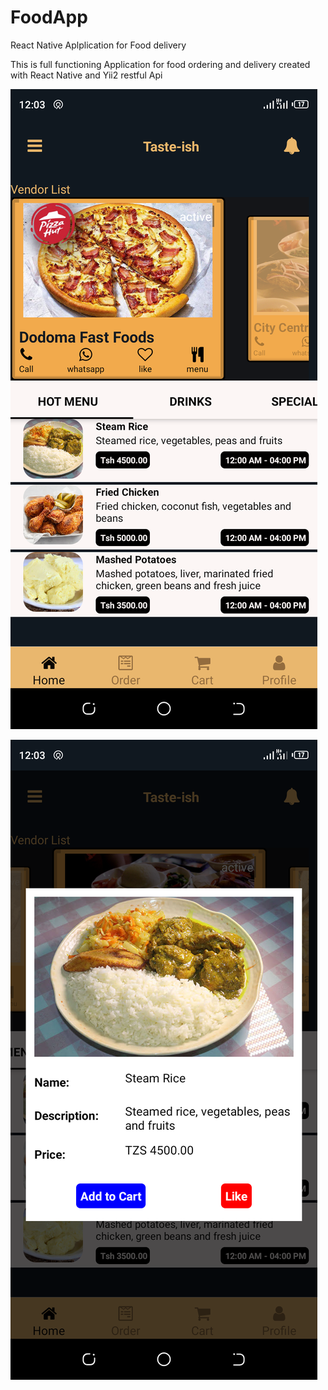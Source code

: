 # FoodApp
React Native Aplplication for Food delivery

This is full functioning Application for food ordering and delivery created with React Native and Yii2 restful Api 

![Application home image](https://github.com/dpchami/FoodApp/blob/master/assets/app-image/Screenshot_20200214-120307.png)

![menu pic](https://github.com/dpchami/FoodApp/blob/master/assets/app-image/Screenshot_20200214-120321.png)
